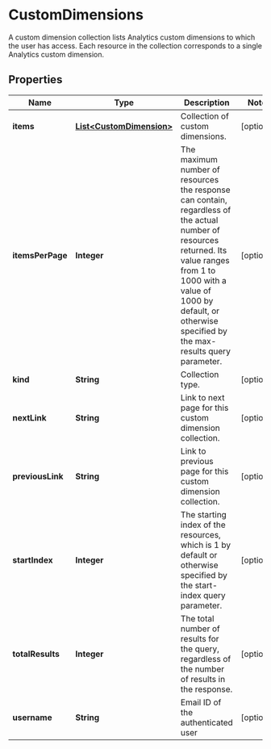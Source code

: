 

# CustomDimensions

A custom dimension collection lists Analytics custom dimensions to which the user has access. Each resource in the collection corresponds to a single Analytics custom dimension.

## Properties

| Name | Type | Description | Notes |
|------------ | ------------- | ------------- | -------------|
|**items** | [**List&lt;CustomDimension&gt;**](CustomDimension.md) | Collection of custom dimensions. |  [optional] |
|**itemsPerPage** | **Integer** | The maximum number of resources the response can contain, regardless of the actual number of resources returned. Its value ranges from 1 to 1000 with a value of 1000 by default, or otherwise specified by the max-results query parameter. |  [optional] |
|**kind** | **String** | Collection type. |  [optional] |
|**nextLink** | **String** | Link to next page for this custom dimension collection. |  [optional] |
|**previousLink** | **String** | Link to previous page for this custom dimension collection. |  [optional] |
|**startIndex** | **Integer** | The starting index of the resources, which is 1 by default or otherwise specified by the start-index query parameter. |  [optional] |
|**totalResults** | **Integer** | The total number of results for the query, regardless of the number of results in the response. |  [optional] |
|**username** | **String** | Email ID of the authenticated user |  [optional] |



